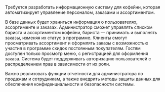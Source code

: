 Требуется разработать информационную систему для кофейни, которая автоматизирует управление персоналом, заказами и ассортиментом.

В базе данных будет храниться информация о пользователях, ассортименте и заказах. 
Администратор сможет управлять списком бариста и ассортиментом кофейни, бариста — принимать и выполнять заказы, изменяя их статус в программе. Клиенты смогут просматривать ассортимент и оформлять заказы с возможностью участия в программе скидок постоянным покупателям. Гостям доступен только просмотр меню, с регистрацией для оформления заказа.
Система будет поддерживать авторизацию пользователей с распределением прав в зависимости от их роли.

Важно реализовать функции отчетности для администратора по продажам и сотрудникам, а также внедрить методы защиты данных для обеспечения конфиденциальности и безопасности системы.
